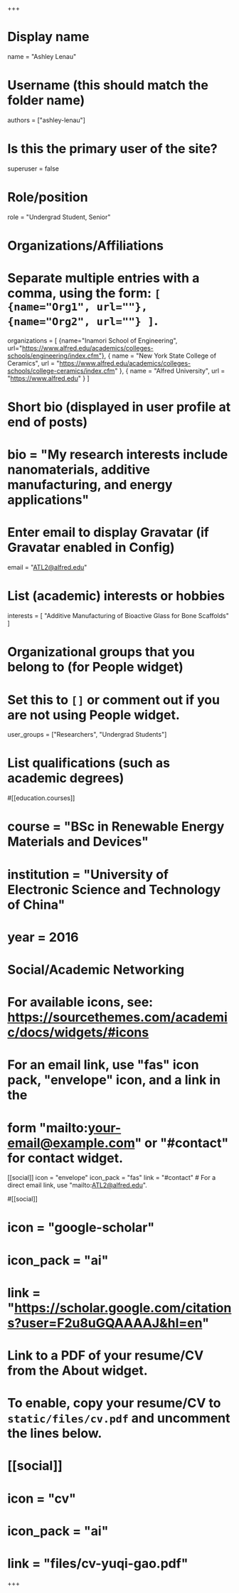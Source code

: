 +++
# Display name
name = "Ashley Lenau"

# Username (this should match the folder name)
authors = ["ashley-lenau"]

# Is this the primary user of the site?
superuser = false

# Role/position
role = "Undergrad Student, Senior"

# Organizations/Affiliations
#   Separate multiple entries with a comma, using the form: `[ {name="Org1", url=""}, {name="Org2", url=""} ]`.
organizations = [ {name="Inamori School of Engineering", url="https://www.alfred.edu/academics/colleges-schools/engineering/index.cfm"}, { name = "New York State College of Ceramics", url = "https://www.alfred.edu/academics/colleges-schools/college-ceramics/index.cfm" }, { name = "Alfred University", url = "https://www.alfred.edu" }  ]

# Short bio (displayed in user profile at end of posts)
# bio = "My research interests include nanomaterials, additive manufacturing, and energy applications"

# Enter email to display Gravatar (if Gravatar enabled in Config)
email = "ATL2@alfred.edu"

# List (academic) interests or hobbies
interests = [
  "Additive Manufacturing of Bioactive Glass for Bone Scaffolds"
]

# Organizational groups that you belong to (for People widget)
#   Set this to `[]` or comment out if you are not using People widget.
user_groups = ["Researchers", "Undergrad Students"]

# List qualifications (such as academic degrees)


#[[education.courses]]
#  course = "BSc in Renewable Energy Materials and Devices"
#  institution = "University of Electronic Science and Technology of China"
#  year = 2016

  
# Social/Academic Networking
# For available icons, see: https://sourcethemes.com/academic/docs/widgets/#icons
#   For an email link, use "fas" icon pack, "envelope" icon, and a link in the
#   form "mailto:your-email@example.com" or "#contact" for contact widget.

[[social]]
  icon = "envelope"
  icon_pack = "fas"
  link = "#contact"  # For a direct email link, use "mailto:ATL2@alfred.edu".

  
#[[social]]
#  icon = "google-scholar"
#  icon_pack = "ai"
#  link = "https://scholar.google.com/citations?user=F2u8uGQAAAAJ&hl=en"



# Link to a PDF of your resume/CV from the About widget.
# To enable, copy your resume/CV to `static/files/cv.pdf` and uncomment the lines below.
# [[social]]
#   icon = "cv"
#   icon_pack = "ai"
#   link = "files/cv-yuqi-gao.pdf"

+++



